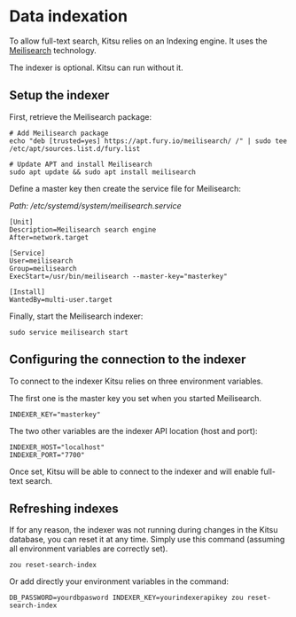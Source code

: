 # Data indexation

To allow full-text search, Kitsu relies on an Indexing engine. It uses the
[Meilisearch](https://www.meilisearch.com/docs) technology.

The indexer is optional. Kitsu can run without it.

## Setup the indexer

First, retrieve the Meilisearch package:

```
# Add Meilisearch package
echo "deb [trusted=yes] https://apt.fury.io/meilisearch/ /" | sudo tee /etc/apt/sources.list.d/fury.list

# Update APT and install Meilisearch
sudo apt update && sudo apt install meilisearch
```

Define a master key then create the service file for Meilisearch:

*Path: /etc/systemd/system/meilisearch.service*

```
[Unit]
Description=Meilisearch search engine
After=network.target

[Service]
User=meilisearch
Group=meilisearch
ExecStart=/usr/bin/meilisearch --master-key="masterkey"

[Install]
WantedBy=multi-user.target
```

Finally, start the Meilisearch indexer:

```
sudo service meilisearch start
```



## Configuring the connection to the indexer

To connect to the indexer Kitsu relies on three environment variables.

The first one is the master key you set when you started Meilisearch.

```
INDEXER_KEY="masterkey"
```

The two other variables are the indexer API location (host and port): 

```
INDEXER_HOST="localhost"
INDEXER_PORT="7700"
```

Once set, Kitsu will be able to connect to the indexer and will enable
full-text search.


## Refreshing indexes

If for any reason, the indexer was not running during changes in the Kitsu
database, you can reset it at any time. Simply use this command (assuming all
environment variables are correctly set).

```
zou reset-search-index
```

Or add directly your environment variables in the command:

```
DB_PASSWORD=yourdbpasword INDEXER_KEY=yourindexerapikey zou reset-search-index
```
